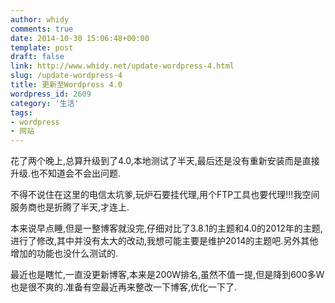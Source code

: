 ```yaml
---
author: whidy
comments: true
date: 2014-10-30 15:06:48+00:00
template: post
draft: false
link: http://www.whidy.net/update-wordpress-4.html
slug: /update-wordpress-4
title: 更新至Wordpress 4.0
wordpress_id: 2609
category: '生活'
tags:
- wordpress
- 网站
---
```


花了两个晚上,总算升级到了4.0,本地测试了半天,最后还是没有重新安装而是直接升级.也不知道会不会出问题.

不得不说住在这里的电信太坑爹,玩炉石要挂代理,用个FTP工具也要代理!!!我空间服务商也是折腾了半天,才连上.

本来说早点睡,但是一整博客就没完,仔细对比了3.8.1的主题和4.0的2012年的主题,进行了修改,其中并没有太大的改动,我想可能主要是维护2014的主题吧.另外其他增加的功能也没什么测试的.

最近也是瞎忙,一直没更新博客,本来是200W排名,虽然不值一提,但是降到600多W也是很不爽的.准备有空最近再来整改一下博客,优化一下了.
